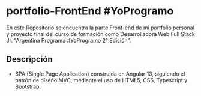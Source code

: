 # portfolio-FrontEnd #YoProgramo

En este Repositorio se encuentra la parte Front-end de mi portfolio personal y proyecto final del curso de formación como Desarrolladora Web Full Stack Jr. "Argentina Programa #YoProgramo 2° Edición".


## Descripción

* SPA (Single Page Application) construida en Angular 13, siguiendo el patrón de diseño MVC, mediante el uso de HTML5, CSS, Typescript y Bootstrap.
